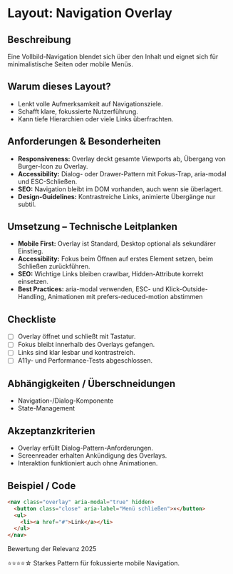 # Layout: Navigation Overlay

## Beschreibung
Eine Vollbild-Navigation blendet sich über den Inhalt und eignet sich für minimalistische Seiten oder mobile Menüs.

## Warum dieses Layout?
- Lenkt volle Aufmerksamkeit auf Navigationsziele.
- Schafft klare, fokussierte Nutzerführung.
- Kann tiefe Hierarchien oder viele Links überfrachten.

## Anforderungen & Besonderheiten
- **Responsiveness:** Overlay deckt gesamte Viewports ab, Übergang von Burger-Icon zu Overlay.
- **Accessibility:** Dialog- oder Drawer-Pattern mit Fokus-Trap, aria-modal und ESC-Schließen.
- **SEO:** Navigation bleibt im DOM vorhanden, auch wenn sie überlagert.
- **Design-Guidelines:** Kontrastreiche Links, animierte Übergänge nur subtil.

## Umsetzung – Technische Leitplanken
- **Mobile First:** Overlay ist Standard, Desktop optional als sekundärer Einstieg.
- **Accessibility:** Fokus beim Öffnen auf erstes Element setzen, beim Schließen zurückführen.
- **SEO:** Wichtige Links bleiben crawlbar, Hidden-Attribute korrekt einsetzen.
- **Best Practices:** aria-modal verwenden, ESC- und Klick-Outside-Handling, Animationen mit prefers-reduced-motion abstimmen

## Checkliste
- [ ] Overlay öffnet und schließt mit Tastatur.
- [ ] Fokus bleibt innerhalb des Overlays gefangen.
- [ ] Links sind klar lesbar und kontrastreich.
- [ ] A11y- und Performance-Tests abgeschlossen.

## Abhängigkeiten / Überschneidungen
- Navigation-/Dialog-Komponente
- State-Management

## Akzeptanzkriterien
- Overlay erfüllt Dialog-Pattern-Anforderungen.
- Screenreader erhalten Ankündigung des Overlays.
- Interaktion funktioniert auch ohne Animationen.

## Beispiel / Code
```html
<nav class="overlay" aria-modal="true" hidden>
  <button class="close" aria-label="Menü schließen">×</button>
  <ul>
    <li><a href="#">Link</a></li>
  </ul>
</nav>
```

Bewertung der Relevanz 2025

⭐⭐⭐⭐☆ Starkes Pattern für fokussierte mobile Navigation.
